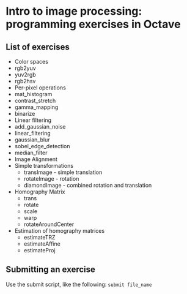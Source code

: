 # Intro to image processing: programming exercises in Octave

## List of exercises
* Color spaces
 * rgb2yuv
 * yuv2rgb
 * rgb2hsv
* Per-pixel operations
 * mat_histogram
 * contrast_stretch
 * gamma_mapping
 * binarize
* Linear filtering
 * add_gaussian_noise
 * linear_filtering
 * gaussian_blur
 * sobel_edge_detection
 * median_filter 
* Image Alignment
 * Simple transformations
   * transImage - simple translation
   * rotateImage - rotation
   * diamondImage - combined rotation and translation
 * Homography Matrix
   * trans
   * rotate
   * scale
   * warp
   * rotateAroundCenter
 * Estimation of homography matrices
   * estimateTRZ
   * estimateAffine
   * estimateProj

## Submitting an exercise
Use the submit script, like the following: `submit file_name`

